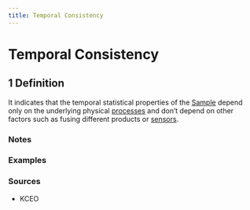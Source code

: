 ```yaml
---
title: Temporal Consistency
---
```


# Temporal Consistency

## 1 Definition

It indicates that the temporal statistical properties of the [Sample](../sample) depend only on the underlying physical [processes](../process) and don’t depend on other factors such as fusing different products or [sensors](../sensor).

### Notes 

### Examples 

### Sources 
- KCEO
